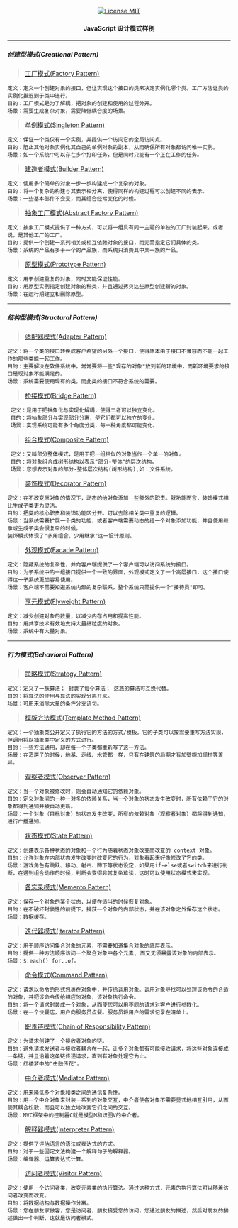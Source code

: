 <p align="center">
  <a href="http://www.skillnull.com"><img src="http://skillnull.com/others/images/brand/MIT.svg" alt="License MIT"></a>
</p>

<h4 align="center"> JavaScript 设计模式样例 </h4>

***
##### 创建型模式(Creational Pattern)

> [工厂模式(Factory Pattern)](/Example/Factory-Pattern.js)

    定义：定义一个创建对象的接口，但让实现这个接口的类来决定实例化哪个类。工厂方法让类的实例化推迟到子类中进行。
    目的：工厂模式是为了解耦，把对象的创建和使用的过程分开。
    场景：需要生成复杂对象，需要降低耦合度的场景。

> [单例模式(Singleton Pattern)](/Example/Singleton-Pattern.js)
    
    定义：保证一个类仅有一个实例，并提供一个访问它的全局访问点。
    目的：阻止其他对象实例化其自己的单例对象的副本，从而确保所有对象都访问唯一实例。
    场景：如一个系统中可以存在多个打印任务，但是同时只能有一个正在工作的任务。

> [建造者模式(Builder Pattern)](/Example/Builder-Pattern.js)

    定义：使用多个简单的对象一步一步构建成一个复杂的对象。
    目的：将一个复杂的构建与其表示相分离，使得同样的构建过程可以创建不同的表示。
    场景：一些基本部件不会变，而其组合经常变化的时候。
   
> [抽象工厂模式(Abstract Factory Pattern)](/Example/Abstract-Factory-Pattern.js)
    
    定义：抽象工厂模式提供了一种方式，可以将一组具有同一主题的单独的工厂封装起来。或者说，是其他工厂的工厂。
    目的：提供一个创建一系列相关或相互依赖对象的接口，而无需指定它们具体的类。
    场景：系统的产品有多于一个的产品族，而系统只消费其中某一族的产品。
   
> [原型模式(Prototype Pattern)](/Example/Prototype-Pattern.js)

    定义：用于创建重复的对象，同时又能保证性能。
    目的：用原型实例指定创建对象的种类，并且通过拷贝这些原型创建新的对象。
    场景：在运行期建立和删除原型。
***
   
##### 结构型模式(Structural Pattern)

> [适配器模式(Adapter Pattern)](/Example/Adapter-Pattern.js)

    定义：将一个类的接口转换成客户希望的另外一个接口，使得原本由于接口不兼容而不能一起工作的那些类能一起工作。
    目的：主要解决在软件系统中，常常要将一些"现存的对象"放到新的环境中，而新环境要求的接口是现对象不能满足的。
    场景：系统需要使用现有的类，而此类的接口不符合系统的需要。

> [桥接模式(Bridge Pattern)](/Example/Bridge-Pattern.js)

     定义：是用于把抽象化与实现化解耦，使得二者可以独立变化。
     目的：将抽象部分与实现部分分离，使它们都可以独立的变化。
     场景：实现系统可能有多个角度分类，每一种角度都可能变化。

> [组合模式(Composite Pattern)](/Example/Composite-Pattern.js)

     定义：又叫部分整体模式，是用于把一组相似的对象当作一个单一的对象。
     目的：将对象组合成树形结构以表示"部分-整体"的层次结构。
     场景：您想表示对象的部分-整体层次结构(树形结构),如：文件系统。

> [装饰模式(Decorator Pattern)](/Example/Decorator-Pattern.js)
    
    定义：在不改变原对象的情况下，动态的给对象添加一些额外的职责。就功能而言，装饰模式相比生成子类更为灵活。
    目的：把类的核心职责和装饰功能区分开。可以去除相关类中重复的逻辑。
    场景：当系统需要扩展一个类的功能，或者客户端需要动态的给一个对象添加功能，并且使用继承或生成子类会很复杂的时候。
    装饰模式体现了"多用组合，少用继承"这一设计原则。

> [外观模式(Facade Pattern)](/Example/Facade-Pattern.js)

    定义：隐藏系统的复杂性，并向客户端提供了一个客户端可以访问系统的接口。
    目的：为子系统中的一组接口提供一个一致的界面，外观模式定义了一个高层接口，这个接口使得这一子系统更加容易使用。
    场景：客户端不需要知道系统内部的复杂联系，整个系统只需提供一个"接待员"即可。

> [享元模式(Flyweight Pattern)](/Example/Flyweight-Pattern.js)

    定义：减少创建对象的数量，以减少内存占用和提高性能。
    目的：用共享技术有效地支持大量细粒度的对象。
    场景：系统中有大量对象。

***

##### 行为模式(Behavioral Pattern)
    
> [策略模式(Strategy Pattern)](/Example/Strategy-Pattern.js)

    定义：定义了一族算法； 封装了每个算法； 这族的算法可互换代替。
    目的：将算法的使用与算法的实现分离开来。
    场景：可用来消除大量的条件分支语句。

> [模版方法模式(Template Method Pattern)](/Example/Template-Method-Pattern.js)

    定义：一个抽象类公开定义了执行它的方法的方式/模板。它的子类可以按需要重写方法实现，但调用将以抽象类中定义的方式进行。
    目的：一些方法通用，却在每一个子类都重新写了这一方法。
    场景：在造房子的时候，地基、走线、水管都一样，只有在建筑的后期才有加壁橱加栅栏等差异。

> [观察者模式(Observer Pattern)](/Example/Observer-Pattern.js)

    定义：当一个对象被修改时，则会自动通知它的依赖对象。
    目的：定义对象间的一种一对多的依赖关系，当一个对象的状态发生改变时，所有依赖于它的对象都得到通知并被自动更新。
    场景：一个对象（目标对象）的状态发生改变，所有的依赖对象（观察者对象）都将得到通知，进行广播通知。

> [状态模式(State Pattern)](/Example/State-Pattern.js)

    定义：创建表示各种状态的对象和一个行为随着状态对象改变而改变的 context 对象。
    目的：允许对象在内部状态发生改变时改变它的行为，对象看起来好像修改了它的类。
    场景：游戏角色有跳跃、移动、射击、蹲下等状态设定，如果用if-else或者switch来进行判断，在遇到组合动作的时候，判断会变得非常复杂难读，这时可以使用状态模式来实现。
    
> [备忘录模式(Memento Pattern)](/Example/Memento-Pattern.js)

    定义：保存一个对象的某个状态，以便在适当的时候恢复对象。
    目的：在不破坏封装性的前提下，捕获一个对象的内部状态，并在该对象之外保存这个状态。
    场景：数据缓存。
    
> [迭代器模式(Iterator Pattern)](/Example/Iterator-Pattern.js)

    定义：用于顺序访问集合对象的元素，不需要知道集合对象的底层表示。
    目的：提供一种方法顺序访问一个聚合对象中各个元素, 而又无须暴露该对象的内部表示。
    场景：$.each() for..of。

> [命令模式(Command Pattern)](/Example/Command-Pattern.js)

    定义：请求以命令的形式包裹在对象中，并传给调用对象。调用对象寻找可以处理该命令的合适的对象，并把该命令传给相应的对象，该对象执行命令。
    目的：将一个请求封装成一个对象，从而使您可以用不同的请求对客户进行参数化。
    场景：在一个快餐店，用户向服务员点餐。服务员将用户的需求记录在清单上。

> [职责链模式(Chain of Responsibility Pattern)](/Example/Chain-Of-Responsibility-Pattern.js)

    定义：为请求创建了一个接收者对象的链。
    目的：避免请求发送者与接收者耦合在一起，让多个对象都有可能接收请求，将这些对象连接成一条链，并且沿着这条链传递请求，直到有对象处理它为止。
    场景：红楼梦中的"击鼓传花"。
    
> [中介者模式(Mediator Pattern)](/Example/Memento-Pattern.js)

    定义：用来降低多个对象和类之间的通信复杂性。
    目的：用一个中介对象来封装一系列的对象交互，中介者使各对象不需要显式地相互引用，从而使其耦合松散，而且可以独立地改变它们之间的交互。
    场景：MVC框架中的控制器C就是模型M和识图V的中介者。

> [解释器模式(Interpreter Pattern)](/Example/Iterator-Pattern.js)

    定义：提供了评估语言的语法或表达式的方式。
    目的：对于一些固定文法构建一个解释句子的解释器。
    场景：编译器、运算表达式计算。

> [访问者模式(Visitor Pattern)](/Example/Visitor-Pattern.js)

    定义：使用一个访问者类，改变元素类的执行算法。通过这种方式，元素的执行算法可以随着访问者改变而改变。
    目的：将数据结构与数据操作分离。
    场景：您在朋友家做客，您是访问者，朋友接受您的访问，您通过朋友的描述，然后对朋友的描述做出一个判断，这就是访问者模式。
